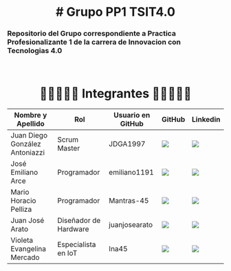 <h1 align="center">
# Grupo PP1 TSIT4.0
</h1>

### Repositorio del Grupo correspondiente a Practica Profesionalizante 1 de la carrera de Innovacion con Tecnologias 4.0



<br>

<h1 align="center"> 
  👩‍💻👨🏼‍💻 Integrantes 👩‍💻👨🏼‍💻
</h1>
        <table align="center">
          <thead>
            <tr>
              <th>Nombre y Apellido</th>
              <th>Rol</th>
              <th>Usuario en GitHub</th>
              <th>GitHub</th>
              <th>Linkedin</th>
            </tr>
          </thead>
          <tbody>
            <tr>
              <td> Juan Diego González Antoniazzi </td>
              <td> Scrum Master </td>
              <td> JDGA1997 </td>
              <td>
                <a href="https://github.com/JDGA1997">
                  <img src="https://img.shields.io/badge/github-%23121011.svg?&style=for-the-badge&logo=github&logoColor=white"/>
                </a>
              </td>
              <td>
                <a href="https://www.linkedin.com/in/jdga1997/">
                  <img src="https://img.shields.io/badge/linkedin-%230A66C2.svg?&style=for-the-badge&logo=linkedin&logoColor=white"/>
                </a>
              </td>
            </tr>
            <tr>
              <td> José Emiliano Arce </td>
              <td> Programador </td>
              <td> emiliano1191 </td>
              <td>
                <a href="https://github.com/emiliano1191">
                  <img src="https://img.shields.io/badge/github-%23121011.svg?&style=for-the-badge&logo=github&logoColor=white"/>
                </a>
              </td>
              <td>
                <a href="https://www.linkedin.com/in/">
                  <img src="https://img.shields.io/badge/linkedin-%230A66C2.svg?&style=for-the-badge&logo=linkedin&logoColor=white"/>
                </a>
              </td>
            </tr>
            <tr>
              <td> Mario Horacio Pelliza </td>
              <td> Programador </td>
              <td> Mantras-45 </td>
              <td>
                <a href="https://github.com/Mantras-45">
                  <img src="https://img.shields.io/badge/github-%23121011.svg?&style=for-the-badge&logo=github&logoColor=white"/>
                </a>
              </td>
              <td>
                <a href="https://www.linkedin.com/in//">
                  <img src="https://img.shields.io/badge/linkedin-%230A66C2.svg?&style=for-the-badge&logo=linkedin&logoColor=white"/>
                </a>
              </td>
            </tr>
            <tr>
              <td> Juan José Arato </td>
              <td> Diseñador de Hardware </td>
              <td> juanjosearato </td>
              <td>
                <a href="https://github.com/juanjosearato">
                  <img src="https://img.shields.io/badge/github-%23121011.svg?&style=for-the-badge&logo=github&logoColor=white"/>
                </a>
              </td>
              <td>
                <a href="https://www.linkedin.com/in//">
                  <img src="https://img.shields.io/badge/linkedin-%230A66C2.svg?&style=for-the-badge&logo=linkedin&logoColor=white"/>
                </a>
              </td>
            </tr>
            <tr>
              <td> Violeta Evangelina Mercado </td>
              <td> Especialista en IoT </td>
              <td> Ina45 </td>
              <td>
                <a href="https://github.com/Ina45">
                  <img src="https://img.shields.io/badge/github-%23121011.svg?&style=for-the-badge&logo=github&logoColor=white"/>
                </a>
              </td>
              <td>
                <a href="https://www.linkedin.com/in//">
                  <img src="https://img.shields.io/badge/linkedin-%230A66C2.svg?&style=for-the-badge&logo=linkedin&logoColor=white"/>
                </a>
              </td>
            </tr>
        </table>
  </dd>
  <dd>
<dl>
